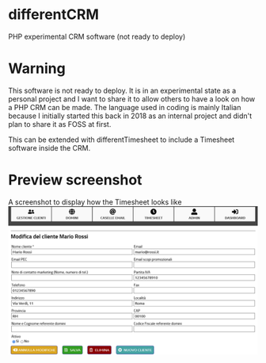 # differentCRM
 PHP experimental CRM software (not ready to deploy)

# Warning
This software is not ready to deploy. It is in an experimental state as a personal project and I want to share it to allow others to have a look on how a PHP CRM can be made.
The language used in coding is mainly Italian because I initially started this back in 2018 as an internal project and didn't plan to share it as FOSS at first.

This can be extended with differentTimesheet to include a Timesheet software inside the CRM.

# Preview screenshot
A screenshot to display how the Timesheet looks like
![Interface screenshot](./differentCRM-screenshot1.png)
